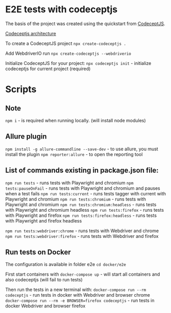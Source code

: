 # E2E tests with codeceptjs

The basis of the project was created using the quickstart from [CodeceptJS](https://codecept.io/quickstart/).

[Codeceptjs architecture](https://codecept.io/basics/#architecture)

To create a CodeceptJS project
`npx create-codeceptjs .`

Add WebdriverIO run
`npx create-codeceptjs --webdriverio`

Initialize CodeceptJS for your project:
`npx codeceptjs init` - initialize codeceptjs for current project (required)

# Scripts

## Note

`npm i` - is required when running locally. (will install node modules)

## Allure plugin

`npm install -g allure-commandline --save-dev` - to use allure, you must install the plugin
`npm reporter:allure` - to open the reporting tool

## List of commands existing in package.json file:

`npm run tests` - runs tests with Playwright and chromium
`npm tests:pauseOnFail` - runs tests with Playwright and chromium and pauses when a test fails
`npm run tests:current` - runs tests tagger with current with Playwright and chromium
`npm run tests:chromium` - runs tests with Playwright and chromium
`npm run tests:chromium:headless` - runs tests with Playwright and chromium headless
`npm run tests:firefox` - runs tests with Playwright and firefox
`npm run tests:firefox:headless` - runs tests with Playwright and firefox headless

`npm run tests:webdriver:chrome` - runs tests with Webdriver and chrome
`npm run tests:webdriver:firefox` - runs tests with Webdriver and firefox

## Run tests on Docker

The configuration is available in folder e2e
`cd docker/e2e`

First start containers with
`docker-compose up` - will start all containers and also codeceptjs (will fail to run tests)

Then run the tests in a new terminal with:
`docker-compose run --rm codeceptjs` - run tests in docker with Webdriver and browser chrome
`docker-compose run --rm -e BROWSER=firefox codeceptjs` - run tests in docker Webdriver and browser firefox
